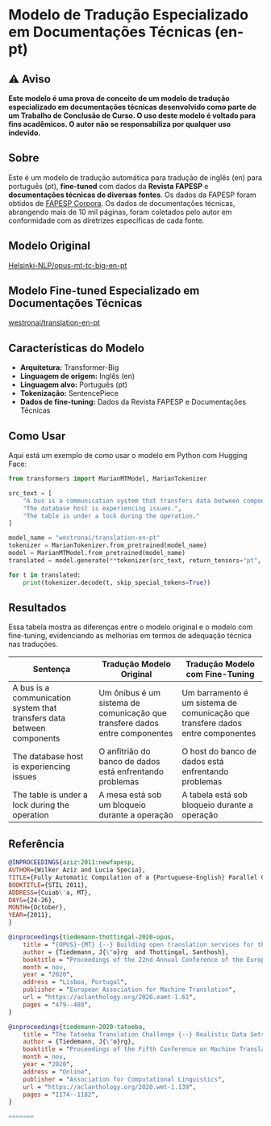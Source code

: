 # Modelo de Tradução Especializado em Documentações Técnicas (en-pt)

## ⚠️ Aviso

**Este modelo é uma prova de conceito de um modelo de tradução especializado em documentações técnicas desenvolvido como parte de um Trabalho de Conclusão de Curso. O uso deste modelo é voltado para fins acadêmicos. O autor não se responsabiliza por qualquer uso indevido.**

## Sobre 

Este é um modelo de tradução automática para tradução de inglês (en) para português (pt),   **fine-tuned** com dados da **Revista FAPESP** e **documentações técnicas de diversas fontes**. Os dados da FAPESP foram obtidos de [FAPESP Corpora](http://www.nilc.icmc.usp.br/nilc/tools/Fapesp%20Corpora.htm). Os dados de documentações técnicas, abrangendo mais de 10 mil páginas, foram coletados pelo autor em conformidade com as diretrizes específicas de cada fonte.

## Modelo Original

[Helsinki-NLP/opus-mt-tc-big-en-pt](https://huggingface.co/Helsinki-NLP/opus-mt-tc-big-en-pt)

## Modelo Fine-tuned Especializado em Documentações Técnicas
[westronai/translation-en-pt](https://huggingface.co/westronai/translation-en-pt)

## Características do Modelo

- **Arquitetura:** Transformer-Big
- **Linguagem de origem:** Inglês (en)
- **Linguagem alvo:** Português (pt)
- **Tokenização:** SentencePiece
- **Dados de fine-tuning:** Dados da Revista FAPESP e Documentações Técnicas

## Como Usar

Aqui está um exemplo de como usar o modelo em Python com Hugging Face:

```python
from transformers import MarianMTModel, MarianTokenizer

src_text = [
    "A bus is a communication system that transfers data between components.",
    "The database host is experiencing issues.",
    "The table is under a lock during the operation."
]

model_name = "westronai/translation-en-pt"
tokenizer = MarianTokenizer.from_pretrained(model_name)
model = MarianMTModel.from_pretrained(model_name)
translated = model.generate(**tokenizer(src_text, return_tensors="pt", padding=True))

for t in translated:
    print(tokenizer.decode(t, skip_special_tokens=True))

```
## Resultados
Essa tabela mostra as diferenças entre o modelo original e o modelo com fine-tuning, evidenciando as melhorias em termos de adequação técnica nas traduções.

| Sentença                                                    | Tradução Modelo Original                                                    | Tradução Modelo com Fine-Tuning                                             |
|---------------------------------------------------------------------|--------------------------------------------------------------------|-------------------------------------------------------------------|
| A bus is a communication system that transfers data between components | Um ônibus é um sistema de comunicação que transfere dados entre componentes | Um barramento é um sistema de comunicação que transfere dados entre componentes |
| The database host is experiencing issues                            | O anfitrião do banco de dados está enfrentando problemas             | O host do banco de dados está enfrentando problemas                |
| The table is under a lock during the operation                      | A mesa está sob um bloqueio durante a operação                      | A tabela está sob bloqueio durante a operação                      |

## Referência

```bibtex
@INPROCEEDINGS{aziz:2011:newfapesp,
AUTHOR={Wilker Aziz and Lucia Specia},
TITLE={Fully Automatic Compilation of a {Portuguese-English} Parallel Corpus for Statistical Machine Translation},
BOOKTITLE={STIL 2011},
ADDRESS={Cuiab\'a, MT},
DAYS={24-26},
MONTH={October},
YEAR={2011},
}

@inproceedings{tiedemann-thottingal-2020-opus,
    title = "{OPUS}-{MT} {--} Building open translation services for the World",
    author = {Tiedemann, J{\"o}rg  and Thottingal, Santhosh},
    booktitle = "Proceedings of the 22nd Annual Conference of the European Association for Machine Translation",
    month = nov,
    year = "2020",
    address = "Lisboa, Portugal",
    publisher = "European Association for Machine Translation",
    url = "https://aclanthology.org/2020.eamt-1.61",
    pages = "479--480",
}

@inproceedings{tiedemann-2020-tatoeba,
    title = "The Tatoeba Translation Challenge {--} Realistic Data Sets for Low Resource and Multilingual {MT}",
    author = {Tiedemann, J{\"o}rg},
    booktitle = "Proceedings of the Fifth Conference on Machine Translation",
    month = nov,
    year = "2020",
    address = "Online",
    publisher = "Association for Computational Linguistics",
    url = "https://aclanthology.org/2020.wmt-1.139",
    pages = "1174--1182",
}

=======
